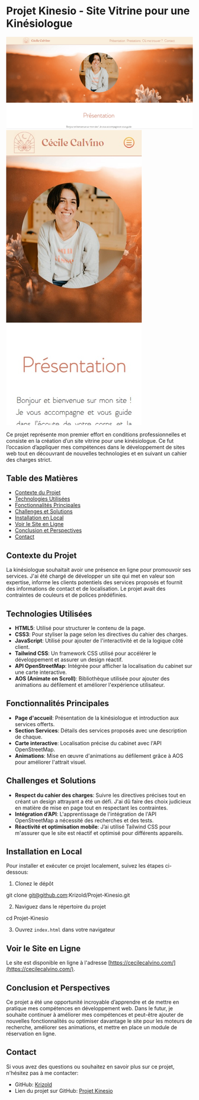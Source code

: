 # Projet Kinesio - Site Vitrine pour une Kinésiologue

![Capture d'écran du site en format desktop](./image/SiteKinesioDesktop.jpg)
![Capture d'écran du site en format mobile](./image/SiteKinesioTel.jpg)

Ce projet représente mon premier effort en conditions professionnelles et consiste en la création d’un site vitrine pour une kinésiologue. Ce fut l’occasion d’appliquer mes compétences dans le développement de sites web tout en découvrant de nouvelles technologies et en suivant un cahier des charges strict.

## Table des Matières

- [Contexte du Projet](#contexte-du-projet)
- [Technologies Utilisées](#technologies-utilisées)
- [Fonctionnalités Principales](#fonctionnalités-principales)
- [Challenges et Solutions](#challenges-et-solutions)
- [Installation en Local](#installation-en-local)
- [Voir le Site en Ligne](#voir-le-site-en-ligne)
- [Conclusion et Perspectives](#conclusion-et-perspectives)
- [Contact](#contact)

## Contexte du Projet

La kinésiologue souhaitait avoir une présence en ligne pour promouvoir ses services. J'ai été chargé de développer un site qui met en valeur son expertise, informe les clients potentiels des services proposés et fournit des informations de contact et de localisation. Le projet avait des contraintes de couleurs et de polices prédéfinies.

## Technologies Utilisées

- **HTML5**: Utilisé pour structurer le contenu de la page.
- **CSS3**: Pour styliser la page selon les directives du cahier des charges.
- **JavaScript**: Utilisé pour ajouter de l'interactivité et de la logique côté client.
- **Tailwind CSS**: Un framework CSS utilisé pour accélérer le développement et assurer un design réactif.
- **API OpenStreetMap**: Intégrée pour afficher la localisation du cabinet sur une carte interactive.
- **AOS (Animate on Scroll)**: Bibliothèque utilisée pour ajouter des animations au défilement et améliorer l'expérience utilisateur.

## Fonctionnalités Principales

- **Page d'accueil**: Présentation de la kinésiologue et introduction aux services offerts.
- **Section Services**: Détails des services proposés avec une description de chaque.
- **Carte interactive**: Localisation précise du cabinet avec l'API OpenStreetMap.
- **Animations**: Mise en œuvre d'animations au défilement grâce à AOS pour améliorer l'attrait visuel.

## Challenges et Solutions

- **Respect du cahier des charges**: Suivre les directives précises tout en créant un design attrayant a été un défi. J'ai dû faire des choix judicieux en matière de mise en page tout en respectant les contraintes.
- **Intégration d’API**: L'apprentissage de l'intégration de l'API OpenStreetMap a nécessité des recherches et des tests.
- **Réactivité et optimisation mobile**: J’ai utilisé Tailwind CSS pour m'assurer que le site est réactif et optimisé pour différents appareils.

## Installation en Local

Pour installer et exécuter ce projet localement, suivez les étapes ci-dessous:

1. Clonez le dépôt

git clone git@github.com:Krizold/Projet-Kinesio.git

2. Naviguez dans le répertoire du projet

cd Projet-Kinesio

3. Ouvrez `index.html` dans votre navigateur

## Voir le Site en Ligne

Le site est disponible en ligne à l'adresse [https://cecilecalvino.com/](https://cecilecalvino.com/).

## Conclusion et Perspectives

Ce projet a été une opportunité incroyable d’apprendre et de mettre en pratique mes compétences en développement web. Dans le futur, je souhaite continuer à améliorer mes compétences et peut-être ajouter de nouvelles fonctionnalités ou optimiser davantage le site pour les moteurs de recherche, améliorer ses animations, et mettre en place un module de réservation en ligne.

## Contact

Si vous avez des questions ou souhaitez en savoir plus sur ce projet, n'hésitez pas à me contacter:

- GitHub: [Krizold](https://github.com/Krizold)
- Lien du projet sur GitHub: [Projet Kinesio](https://github.com/Krizold/Projet-Kinesio)

